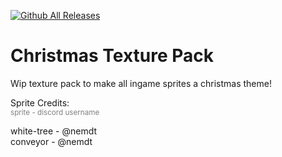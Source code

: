 [![Github All Releases](https://img.shields.io/github/downloads/JasonP01/Christmas-TexturePack/total.svg)]()

# Christmas Texture Pack

Wip texture pack to make all ingame sprites a christmas theme!

Sprite Credits:  
<span style="font-size: smaller; color: grey;">sprite - discord username</span>  

white-tree - @nemdt  
conveyor - @nemdt  
